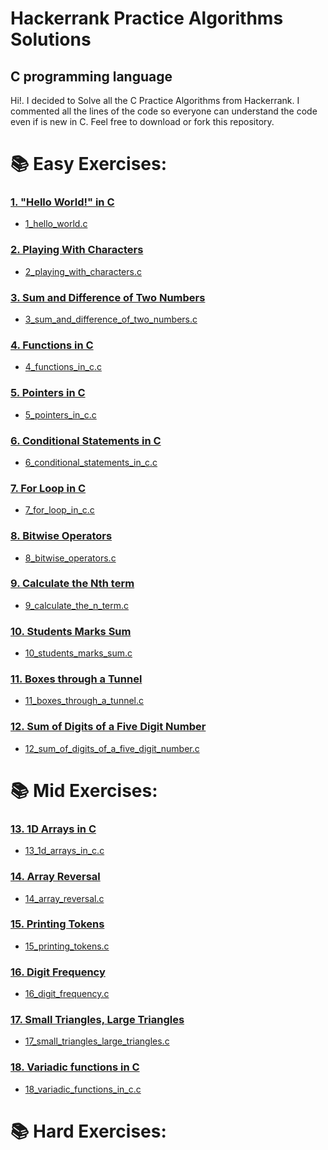 # Hackerrank Practice Algorithms Solutions
## C programming language
Hi!. I decided to Solve all the C Practice Algorithms from Hackerrank. I commented all the lines of the code so everyone can understand the code even if is new in C.
Feel free to download or fork this repository.

# 📚 Easy Exercises:
### [1. "Hello World!" in C](https://www.hackerrank.com/challenges/hello-world-c/problem)
- [1_hello_world.c](./01_hello_world.c)

### [2. Playing With Characters](https://www.hackerrank.com/challenges/playing-with-characters/problem)
- [2_playing_with_characters.c](./02_playing_with_characters.c)

### [3. Sum and Difference of Two Numbers](https://www.hackerrank.com/challenges/sum-numbers-c/problem)
-  [3_sum_and_difference_of_two_numbers.c](./03_sum_and_difference_of_two_numbers.c)

### [4. Functions in C](https://www.hackerrank.com/challenges/functions-in-c/problem)
- [4_functions_in_c.c](./04_functions_in_c.c)

### [5. Pointers in C](https://www.hackerrank.com/challenges/pointer-in-c/problem)
- [5_pointers_in_c.c](./05_pointers_in_c.c)

### [6. Conditional Statements in C](https://www.hackerrank.com/challenges/conditional-statements-in-c/problem)
- [6_conditional_statements_in_c.c](./06_conditional_statements_in_c.c)

### [7. For Loop in C](https://www.hackerrank.com/challenges/for-loop-in-c/problem)
- [7_for_loop_in_c.c](./07_for_loop_in_c.c)

### [8. Bitwise Operators](https://www.hackerrank.com/challenges/bitwise-operators-in-c/problem)
- [8_bitwise_operators.c](./08_bitwise_operators.c)

### [9. Calculate the Nth term](https://www.hackerrank.com/challenges/recursion-in-c/problem)
- [9_calculate_the_n_term.c](./09_calculate_the_n_term.c)

### [10. Students Marks Sum](https://www.hackerrank.com/challenges/students-marks-sum/problem)
- [10_students_marks_sum.c](./10_students_marks_sum.c)

### [11. Boxes through a Tunnel](https://www.hackerrank.com/challenges/too-high-boxes/problem)
- [11_boxes_through_a_tunnel.c](./11_boxes_through_a_tunnel.c)

### [12. Sum of Digits of a Five Digit Number](https://www.hackerrank.com/challenges/sum-of-digits-of-a-five-digit-number/problem)
- [12_sum_of_digits_of_a_five_digit_number.c](./12_sum_of_digits_of_a_five_digit_number.c)

# 📚 Mid Exercises:
### [13. 1D Arrays in C](https://www.hackerrank.com/challenges/1d-arrays-in-c/problem)
- [13_1d_arrays_in_c.c](./13_1d_arrays_in_c.c)

### [14. Array Reversal](https://www.hackerrank.com/challenges/reverse-array-c/problem)
- [14_array_reversal.c](./14_array_reversal.c)

### [15. Printing Tokens](https://www.hackerrank.com/challenges/printing-tokens-/problem)
- [15_printing_tokens.c](./15_printing_tokens.c)

### [16. Digit Frequency](https://www.hackerrank.com/challenges/frequency-of-digits-1/problem)
- [16_digit_frequency.c](./16_digit_frequency.c)

### [17. Small Triangles, Large Triangles](https://www.hackerrank.com/challenges/small-triangles-large-triangles/problem)
- [17_small_triangles_large_triangles.c](./17_small_triangles_large_triangles.c)

### [18. Variadic functions in C](https://www.hackerrank.com/challenges/variadic-functions-in-c/problem)
- [18_variadic_functions_in_c.c](./18_variadic_functions_in_c.c)

# 📚 Hard Exercises:
